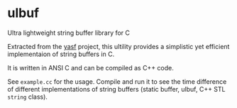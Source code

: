 # ulbuf
Ultra lightweight string buffer library for C

Extracted from the [yasf] project, this ultility provides a simplistic yet efficient implementaion of string buffers in C.

It is written in ANSI C and can be compiled as C++ code.

See `example.cc` for the usage. Compile and run it to see the time difference of different implementations of string buffers (static buffer, ulbuf, C++ STL `string` class).

[yasf]: //github.com/z-rui/yasf/
